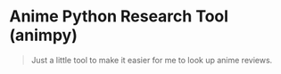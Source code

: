 # Anime Python Research Tool (animpy)
> Just a little tool to make it easier for me to look up anime reviews.
